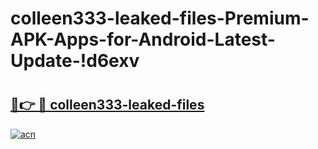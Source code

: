 # colleen333-leaked-files-Premium-APK-Apps-for-Android-Latest-Update-!d6exv

# <h2><a href="https://9sc9s1.esa.edu.pl?title=colleen333-leaked-files&ref=d6exv">🔗👉 🔴 colleen333-leaked-files</a></h2>

[![acn](https://github.com/user-attachments/assets/0f9c940e-d8b0-45ae-aac7-cd30a18b3e1c)](https://9sc9s1.esa.edu.pl?title=colleen333-leaked-files&ref=d6exv)

